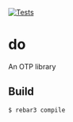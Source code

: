 [![Tests](https://github.com/moritzploss/do/actions/workflows/tests.yml/badge.svg)](https://github.com/moritzploss/do/actions/workflows/tests.yml)


do
=====

An OTP library

Build
-----

    $ rebar3 compile
